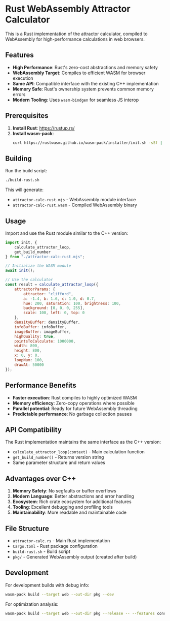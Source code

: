 # Rust WebAssembly Attractor Calculator

This is a Rust implementation of the attractor calculator, compiled to WebAssembly for high-performance calculations in web browsers.

## Features

- **High Performance**: Rust's zero-cost abstractions and memory safety
- **WebAssembly Target**: Compiles to efficient WASM for browser execution
- **Same API**: Compatible interface with the existing C++ implementation
- **Memory Safe**: Rust's ownership system prevents common memory errors
- **Modern Tooling**: Uses `wasm-bindgen` for seamless JS interop

## Prerequisites

1. **Install Rust**: https://rustup.rs/
2. **Install wasm-pack**: 
   ```bash
   curl https://rustwasm.github.io/wasm-pack/installer/init.sh -sSf | sh
   ```

## Building

Run the build script:
```bash
./build-rust.sh
```

This will generate:
- `attractor-calc-rust.mjs` - WebAssembly module interface
- `attractor-calc-rust.wasm` - Compiled WebAssembly binary

## Usage

Import and use the Rust module similar to the C++ version:

```javascript
import init, { 
    calculate_attractor_loop, 
    get_build_number 
} from "./attractor-calc-rust.mjs";

// Initialize the WASM module
await init();

// Use the calculator
const result = calculate_attractor_loop({
    attractorParams: {
        attractor: "clifford",
        a: -1.4, b: 1.6, c: 1.0, d: 0.7,
        hue: 200, saturation: 100, brightness: 100,
        background: [0, 0, 0, 255],
        scale: 100, left: 0, top: 0
    },
    densityBuffer: densityBuffer,
    infoBuffer: infoBuffer,
    imageBuffer: imageBuffer,
    highQuality: true,
    pointsToCalculate: 1000000,
    width: 800,
    height: 800,
    x: 0, y: 0,
    loopNum: 100,
    drawAt: 50000
});
```

## Performance Benefits

- **Faster execution**: Rust compiles to highly optimized WASM
- **Memory efficiency**: Zero-copy operations where possible
- **Parallel potential**: Ready for future WebAssembly threading
- **Predictable performance**: No garbage collection pauses

## API Compatibility

The Rust implementation maintains the same interface as the C++ version:

- `calculate_attractor_loop(context)` - Main calculation function
- `get_build_number()` - Returns version string
- Same parameter structure and return values

## Advantages over C++

1. **Memory Safety**: No segfaults or buffer overflows
2. **Modern Language**: Better abstractions and error handling
3. **Ecosystem**: Rich crate ecosystem for additional features
4. **Tooling**: Excellent debugging and profiling tools
5. **Maintainability**: More readable and maintainable code

## File Structure

- `attractor-calc.rs` - Main Rust implementation
- `Cargo.toml` - Rust package configuration
- `build-rust.sh` - Build script
- `pkg/` - Generated WebAssembly output (created after build)

## Development

For development builds with debug info:
```bash
wasm-pack build --target web --out-dir pkg --dev
```

For optimization analysis:
```bash
wasm-pack build --target web --out-dir pkg --release -- --features console_error_panic_hook
```
